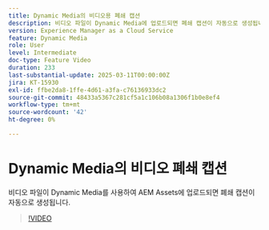 ```yaml
---
title: Dynamic Media의 비디오용 폐쇄 캡션
description: 비디오 파일이 Dynamic Media에 업로드되면 폐쇄 캡션이 자동으로 생성됩니다.
version: Experience Manager as a Cloud Service
feature: Dynamic Media
role: User
level: Intermediate
doc-type: Feature Video
duration: 233
last-substantial-update: 2025-03-11T00:00:00Z
jira: KT-15930
exl-id: ffbe2da8-1ffe-4d61-a3fa-c76136933dc2
source-git-commit: 48433a5367c281cf5a1c106b08a1306f1b0e8ef4
workflow-type: tm+mt
source-wordcount: '42'
ht-degree: 0%

---
```


# Dynamic Media의 비디오 폐쇄 캡션

비디오 파일이 Dynamic Media를 사용하여 AEM Assets에 업로드되면 폐쇄 캡션이 자동으로 생성됩니다.

>[!VIDEO](https://video.tv.adobe.com/v/3432627/?learn=on)
